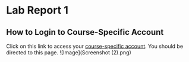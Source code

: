 # Lab Report 1
## How to Login to Course-Specific Account
Click on this link to access your [course-specific account](https://sdacs.ucsd.edu/~icc/index.php).
You should be directed to this page.
![Image](Screenshot (2).png)
